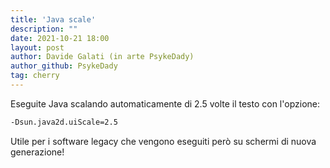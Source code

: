 ```yaml
---
title: 'Java scale'
description: ""
date: 2021-10-21 18:00
layout: post
author: Davide Galati (in arte PsykeDady)
author_github: PsykeDady
tag: cherry
---
```


Eseguite Java scalando automaticamente di 2.5 volte il testo con l'opzione: 
```bash
-Dsun.java2d.uiScale=2.5 
```

Utile per i software legacy che vengono eseguiti però su schermi di nuova generazione!
